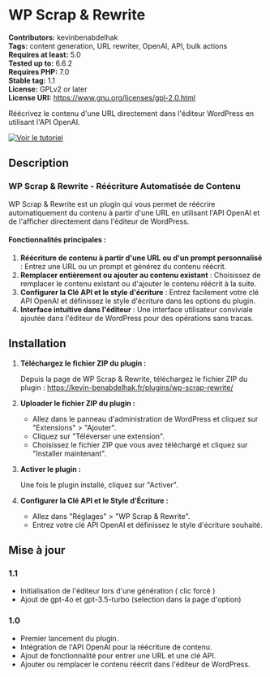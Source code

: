 # WP Scrap & Rewrite

**Contributors:** kevinbenabdelhak  
**Tags:** content generation, URL rewriter, OpenAI, API, bulk actions  
**Requires at least:** 5.0  
**Tested up to:** 6.6.2  
**Requires PHP:** 7.0  
**Stable tag:** 1.1  
**License:** GPLv2 or later  
**License URI:** https://www.gnu.org/licenses/gpl-2.0.html  

Réécrivez le contenu d'une URL directement dans l'éditeur WordPress en utilisant l'API OpenAI.

[![Voir le tutoriel](https://img.youtube.com/vi/DWNMaPnyMHg/maxresdefault.jpg)](https://www.youtube.com/watch?v=DWNMaPnyMHg&ab_channel=KevinBenabdelhak)

## Description

### WP Scrap & Rewrite - Réécriture Automatisée de Contenu

WP Scrap & Rewrite est un plugin qui vous permet de réécrire automatiquement du contenu à partir d'une URL en utilisant l'API OpenAI et de l'afficher directement dans l'éditeur de WordPress.

#### Fonctionnalités principales :

1. **Réécriture de contenu à partir d'une URL ou d'un prompt personnalisé** : Entrez une URL ou un prompt et générez du contenu réécrit.
2. **Remplacer entièrement ou ajouter au contenu existant** : Choisissez de remplacer le contenu existant ou d'ajouter le contenu réécrit à la suite.
3. **Configurer la Clé API et le style d'écriture** : Entrez facilement votre clé API OpenAI et définissez le style d'écriture dans les options du plugin.
4. **Interface intuitive dans l'éditeur** : Une interface utilisateur conviviale ajoutée dans l'éditeur de WordPress pour des opérations sans tracas.

## Installation

1. **Téléchargez le fichier ZIP du plugin :**

   Depuis la page de WP Scrap & Rewrite, téléchargez le fichier ZIP du plugin : https://kevin-benabdelhak.fr/plugins/wp-scrap-rewrite/

2. **Uploader le fichier ZIP du plugin :**
   - Allez dans le panneau d'administration de WordPress et cliquez sur "Extensions" > "Ajouter".
   - Cliquez sur "Téléverser une extension".
   - Choisissez le fichier ZIP que vous avez téléchargé et cliquez sur "Installer maintenant".

3. **Activer le plugin :**

   Une fois le plugin installé, cliquez sur "Activer".

4. **Configurer la Clé API et le Style d'Écriture :**
   - Allez dans "Réglages" > "WP Scrap & Rewrite".
   - Entrez votre clé API OpenAI et définissez le style d'écriture souhaité.

## Mise à jour

### 1.1
- Initialisation de l'éditeur lors d'une génération ( clic forcé )
- Ajout de gpt-4o et gpt-3.5-turbo (selection dans la page d'option)

  
### 1.0
- Premier lancement du plugin.
- Intégration de l'API OpenAI pour la réécriture de contenu.
- Ajout de fonctionnalité pour entrer une URL et une clé API.
- Ajouter ou remplacer le contenu réécrit dans l'éditeur de WordPress.
